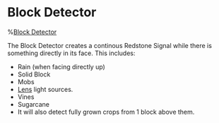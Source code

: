 # Block Detector

%[Block Detector](block:betterwithmods:detector)

The Block Detector creates a continous Redstone Signal while there is something directly in its face. 
This includes:
* Rain (when facing directly up)
* Solid Block 
* Mobs  
* [Lens](lens.md) light sources.  
* Vines 
* Sugarcane 
* It will also detect fully grown crops from 1 block above them. 
 


